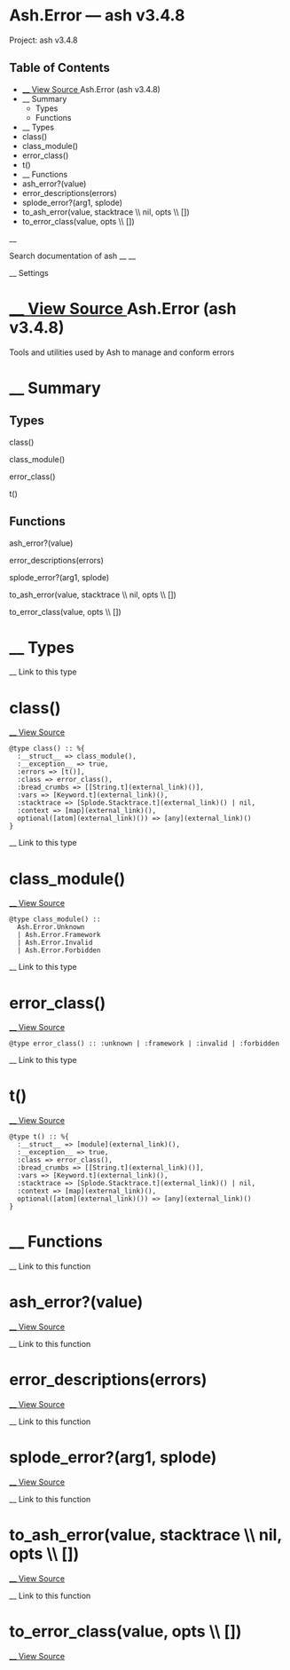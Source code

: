 # Ash.Error — ash v3.4.8

Project: ash v3.4.8

## Table of Contents

- [ __ View Source ](external_link) Ash.Error (ash v3.4.8)
- __ Summary
  - Types
  - Functions
- __ Types
- class()
- class_module()
- error_class()
- t()
- __ Functions
- ash_error?(value)
- error_descriptions(errors)
- splode_error?(arg1, splode)
- to_ash_error(value, stacktrace \\\ nil, opts \\\ [])
- to_error_class(value, opts \\\ [])

__

Search documentation of ash __ __

__ Settings

#  [ __ View Source ](external_link) Ash.Error (ash v3.4.8)

Tools and utilities used by Ash to manage and conform errors

#  __ Summary

##  Types

class()

class_module()

error_class()

t()

##  Functions

ash_error?(value)

error_descriptions(errors)

splode_error?(arg1, splode)

to_ash_error(value, stacktrace \\\ nil, opts \\\ [])

to_error_class(value, opts \\\ [])

#  __ Types

__ Link to this type

# class()

[ __ View Source ](external_link)
    
    
    @type class() :: %{
      :__struct__ => class_module(),
      :__exception__ => true,
      :errors => [t()],
      :class => error_class(),
      :bread_crumbs => [[String.t](external_link)()],
      :vars => [Keyword.t](external_link)(),
      :stacktrace => [Splode.Stacktrace.t](external_link)() | nil,
      :context => [map](external_link)(),
      optional([atom](external_link)()) => [any](external_link)()
    }

__ Link to this type

# class_module()

[ __ View Source ](external_link)
    
    
    @type class_module() ::
      Ash.Error.Unknown
      | Ash.Error.Framework
      | Ash.Error.Invalid
      | Ash.Error.Forbidden

__ Link to this type

# error_class()

[ __ View Source ](external_link)
    
    
    @type error_class() :: :unknown | :framework | :invalid | :forbidden

__ Link to this type

# t()

[ __ View Source ](external_link)
    
    
    @type t() :: %{
      :__struct__ => [module](external_link)(),
      :__exception__ => true,
      :class => error_class(),
      :bread_crumbs => [[String.t](external_link)()],
      :vars => [Keyword.t](external_link)(),
      :stacktrace => [Splode.Stacktrace.t](external_link)() | nil,
      :context => [map](external_link)(),
      optional([atom](external_link)()) => [any](external_link)()
    }

#  __ Functions

__ Link to this function

# ash_error?(value)

[ __ View Source ](external_link)

__ Link to this function

# error_descriptions(errors)

[ __ View Source ](external_link)

__ Link to this function

# splode_error?(arg1, splode)

[ __ View Source ](external_link)

__ Link to this function

# to_ash_error(value, stacktrace \\\ nil, opts \\\ [])

[ __ View Source ](external_link)

__ Link to this function

# to_error_class(value, opts \\\ [])

[ __ View Source ](external_link)
